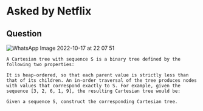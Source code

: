 # Asked by Netflix

## Question

![WhatsApp Image 2022-10-17 at 22 07 51](https://user-images.githubusercontent.com/96862518/197159791-7ec2b49a-a9c2-408e-ae97-ca78f81c98e4.jpg)

`A Cartesian tree with sequence S is a binary tree defined by the following two properties:`

`It is heap-ordered, so that each parent value is strictly less than that of its children.
An in-order traversal of the tree produces nodes with values that correspond exactly to S.
For example, given the sequence [3, 2, 6, 1, 9], the resulting Cartesian tree would be:`


`Given a sequence S, construct the corresponding Cartesian tree.`
